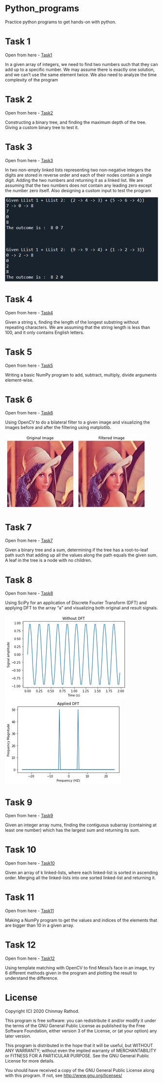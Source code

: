 # Python_programs 

Practice python programs to get hands-on with python. 

# Task 1 
Open from here - [Task1](Task1)

In a given array of integers, we need to find two numbers such that they can add up to a specific number.
We may assume there is exactly one solution, and we can’t use the same element twice. We also need to analyze the time complexity of the program 

# Task 2
Open from here - [Task2](Task2)

Constructing a binary tree, and finding the maximum depth of the tree. Giving a custom binary tree to test it.

# Task 3
Open from here - [Task3](Task3)

In two non-empty linked lists representing two non-negative integers the digits are stored in reverse order and each of their nodes contain a single digit. Adding the two numbers and returning it as a linked list. We are assuming that the two numbers does not contain any leading zero except the number zero itself. Also designing a custom input to test the program

![](Result%20images/image1.png)

# Task 4
Open from here - [Task4](Task4)

Given a string s, finding the length of the longest substring without repeating characters. We are assuming that the string length is less than 100, and it only contains English letters.

# Task 5
Open from here - [Task5](Task5)

Writing a basic NumPy program to add, subtract, multiply, divide arguments element-wise.

# Task 6
Open from here - [Task6](Task6)

Using OpenCV to do a bilateral filter to a given image and visualizing the images before and after the filtering using matplotlib.

![](Result%20images/image2.png)
![](Result%20images/image3.png)

# Task 7
Open from here - [Task7](Task7)

Given a binary tree and a sum, determining if the tree has a root-to-leaf path such that adding up all the values along the path equals the given sum. A leaf in the tree is a node with no children.

# Task 8
Open from here - [Task8](Task8)

Using SciPy for an application of Discrete Fourier Transform (DFT) and applying DFT to the array “a” and visualizing both original and result signals.

![](Result%20images/image4.png)
![](Result%20images/image5.png)

# Task 9
Open from here - [Task9](Task9)

Given an integer array nums, finding the contiguous subarray (containing at least one number) which has the largest sum and returning its sum.

# Task 10
Open from here - [Task10](Task10)

Given an array of k linked-lists, where each linked-list is sorted in ascending order. Merging all the linked-lists into one sorted linked-list and returning it.

# Task 11
Open from here - [Task11](Task11)

Making a NumPy program to get the values and indices of the elements that are bigger than 10 in a given array.

# Task 12
Open from here - [Task12](Task12)

Using template matching with OpenCV to find Messi’s face in an image, try 6 different methods given in the program and plotting the result to understand the difference.
 
# License
Copyright (C) 2020 Chinmay Rathod.

This program is free software: you can redistribute it and/or modify it under the terms of the GNU General Public License as published by the Free Software Foundation, either version 3 of the License, or (at your option) any later version.

This program is distributed in the hope that it will be useful, but WITHOUT ANY WARRANTY; without even the implied warranty of MERCHANTABILITY or FITNESS FOR A PARTICULAR PURPOSE. See the GNU General Public License for more details.

You should have received a copy of the GNU General Public License along with this program. If not, see http://www.gnu.org/licenses/

























